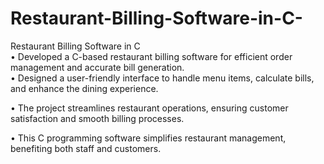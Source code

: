 # Restaurant-Billing-Software-in-C-
Restaurant Billing Software in C  
•	Developed a C-based restaurant billing software for efficient order management and accurate bill generation.
<br>
•	Designed a user-friendly interface to handle menu items, calculate bills, and enhance the dining experience.

•	The project streamlines restaurant operations, ensuring customer satisfaction and smooth billing processes.

•	This C programming software simplifies restaurant management, benefiting both staff and customers.

